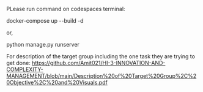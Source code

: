 PLease run command on codespaces terminal:

docker-compose up --build -d

or,

python manage.py runserver

For description of the target group including the one task they are trying to get done:
https://github.com/Amit021/HI-3-INNOVATION-AND-COMPLEXITY-MANAGEMENT/blob/main/Description%20of%20Target%20Group%2C%20Objective%2C%20and%20Visuals.pdf

